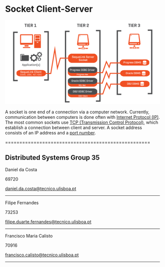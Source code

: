 # Socket Client-Server

![alt tag](assets/socket4.png "Sockets")

A socket is one end of a connection via a computer network. Currently, communication between computers is done often with [Internet Protocol (IP)](https://en.wikipedia.org/wiki/IP_address). The most common sockets use [TCP (Transmission Control Protocol)](https://en.wikipedia.org/wiki/Transmission_Control_Protocol), which establish a connection between client and server. A socket address consists of an IP address and a [port number](https://en.wikipedia.org/wiki/Port_(computer_networking)).

===================================================

Distributed Systems Group 35
-------------------

Daniel da Costa

69720

daniel.da.costa@tecnico.ulisboa.pt

-------------------

Filipe Fernandes

73253

filipe.duarte.fernandes@tecnico.ulisboa.pt

-------------------

Francisco Maria Calisto

70916

francisco.calisto@tecnico.ulisboa.pt

-------------------
